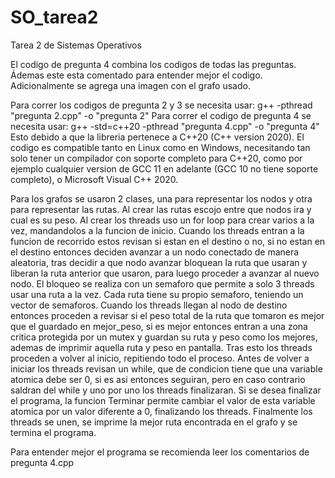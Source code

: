 # SO_tarea2
Tarea 2 de Sistemas Operativos

El codigo de pregunta 4 combina los codigos de todas las preguntas. Ádemas este esta comentado para entender mejor el codigo.
Adicionalmente se agrega una imagen con el grafo usado.

Para correr los codigos de pregunta 2 y 3 se necesita usar: g++ -pthread "pregunta 2.cpp" -o "pregunta 2"
Para correr el codigo de pregunta 4 se necesita usar: g++ -std=c++20 -pthread "pregunta 4.cpp" -o "pregunta 4"
Esto debido a que la libreria <semaphore> pertenece a C++20 (C++ version 2020).
El codigo es compatible tanto en Linux como en Windows, necesitando tan solo tener un compilador con soporte completo para C++20, como por ejemplo cualquier version de GCC 11 en adelante (GCC 10 no tiene soporte completo), o Microsoft Visual C++ 2020.

Para los grafos se usaron 2 clases, una para representar los nodos y otra para representar las rutas.
Al crear las rutas escojo entre que nodos ira y cual es su peso.
Al crear los threads uso un for loop para crear varios a la vez, mandandolos a la funcion de inicio.
Cuando los threads entran a la funcion de recorrido estos revisan si estan en el destino o no, si no estan en el destino entonces deciden avanzar a un nodo conectado de manera aleatoria, tras decidir a que nodo avanzar bloquean la ruta que usaran y liberan la ruta anterior que usaron, para luego proceder a avanzar al nuevo nodo. El bloqueo se realiza con un semaforo que permite a solo 3 threads usar una ruta a la vez. Cada ruta tiene su propio semaforo, teniendo un vector de semaforos.
Cuando los threads llegan al nodo de destino entonces proceden a revisar si el peso total de la ruta que tomaron es mejor que el guardado en mejor_peso, si es mejor entonces entran a una zona critica protegida por un mutex y guardan su ruta y peso como los mejores, ademas de imprimir aquella ruta y peso en pantalla.
Tras esto los threads proceden a volver al inicio, repitiendo todo el proceso.
Antes de volver a iniciar los threads revisan un while, que de condicion tiene que una variable atomica debe ser 0, si es asi entonces seguiran, pero en caso contrario saldran del while y uno por uno los threads finalizaran.
Si se desea finalizar el programa, la funcion Terminar permite cambiar el valor de esta variable atomica por un valor diferente a 0, finalizando los threads.
Finalmente los threads se unen, se imprime la mejor ruta encontrada en el grafo y se termina el programa.

Para entender mejor el programa se recomienda leer los comentarios de pregunta 4.cpp
